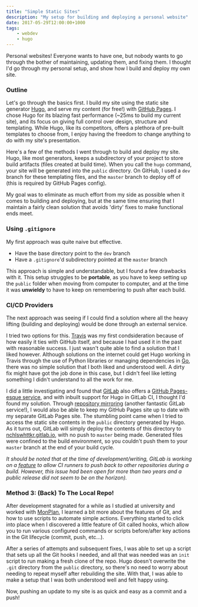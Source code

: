 ```yaml
---
title: "Simple Static Sites"
description: "My setup for building and deploying a personal website"
date: 2017-05-29T12:00:00+1000
tags:
    - webdev
    - hugo
---
```


Personal websites! Everyone wants to have one, but nobody wants to go through the bother of maintaining, updating them, and fixing them. I thought I'd go through my personal setup, and show how I build and deploy my own site.

<!--more-->

### Outline

Let's go through the basics first. I build my site using the static site generator [Hugo](https://gohugo.io/), and serve my content (for free!) with [GitHub Pages](https://pages.github.com/). I chose Hugo for its blazing fast performance (~25ms to build my current site), and its focus on giving full control over design, structure and templating. While Hugo, like its competitors, offers a plethora of pre-built templates to choose from, I enjoy having the freedom to change anything to do with my site's presentation.

Here's a few of the methods I went through to build and deploy my site. Hugo, like most generators, keeps a subdirectory of your project to store build artifacts (files created at build time). When you call the `hugo` command, your site will be generated into the `public` directory. On GitHub, I used a `dev` branch for these templating files, and the `master` branch to deploy off of (this is required by GitHub Pages config).

My goal was to eliminate as much effort from my side as possible when it comes to building and deploying, but at the same time ensuring that I maintain a fairly clean solution that avoids 'dirty' fixes to make functional ends meet.

### Using `.gitignore`

My first approach was quite naive but effective.

-   Have the base directory point to the `dev` branch
-   Have a `.gitignore`'d subdirectory pointed at the `master` branch

This approach is simple and understandable, but I found a few drawbacks with it. This setup struggles to be **portable**, as you have to keep setting up the `public` folder when moving from computer to computer, and at the time it was **unwieldy** to have to keep on remembering to push after each build.

### CI/CD Providers

The next approach was seeing if I could find a solution where all the heavy lifting (building and deploying) would be done through an external service.

I tried two options for this. [Travis](https://travis-ci.com/) was my first condsideration because of how easily it ties with GitHub itself, and because I had used it in the past with reasonable success. I just wasn't quite able to find a solution that I liked however. Although solutions on the internet could get Hugo working in Travis through the use of Python libraries or managing dependencies in [Go](https://golang.org/), there was no simple solution that I both liked and understood well. A dirty fix might have got the job done in this case, but I didn't feel like letting something I didn't understand to all the work for me.

I did a little investigating and found that [GitLab](https://gitlab.com/) also offers a [GitHub Pages-esque service](https://about.gitlab.com/features/pages/), and with inbuilt support for Hugo in GitLab CI, I thought I'd found my solution. Through [repository mirroring](https://docs.gitlab.com/ee/workflow/repository_mirroring.html) (another fantastic GitLab service!), I would also be able to keep my GitHub Pages site up to date with my separate GitLab Pages site. The stumbling point came when I tried to access the static site contents in the `public` directory generated by Hugo. As it turns out, GitLab will simply deploy the contents of this directory to [nchlswhttkr.gitlab.io](nchlswhttkr.gitlab.io/), with no push to `master` being made. Generated files were confined to the build environment, so you couldn't push them to your `master` branch at the end of your build cycle.

_It should be noted that at the time of development/writing, GitLab is working on a [feature](https://gitlab.com/gitlab-org/gitlab-ce/issues/18106) to allow CI runners to push back to other repositories during a build. However, this issue had been open for more than two years and a public release did not seem to be on the horizon)._

### Method 3: (Back) To The Local Repo!

After development stagnated for a while as I studied at university and worked with [MonPlan](https://monplan.github.io/), I learned a bit more about the features of Git, and how to use scripts to automate simple actions. Everything started to click into place when I discovered a little feature of Git called hooks, which allow you to run various configured commands or scripts before/after key actions in the Git lifecycle (commit, push, etc...).

After a series of attempts and subsequent fixes, I was able to set up a script that sets up all the Git hooks I needed, and all that was needed was an `init` script to run making a fresh clone of the repo. Hugo doesn't overwrite the `.git` directory from the `public` directory, so there's no need to worry about needing to repeat myself after rebuilding the site. With that, I was able to make a setup that I was both understood well and felt happy using.

Now, pushing an update to my site is as quick and easy as a commit and a push!
